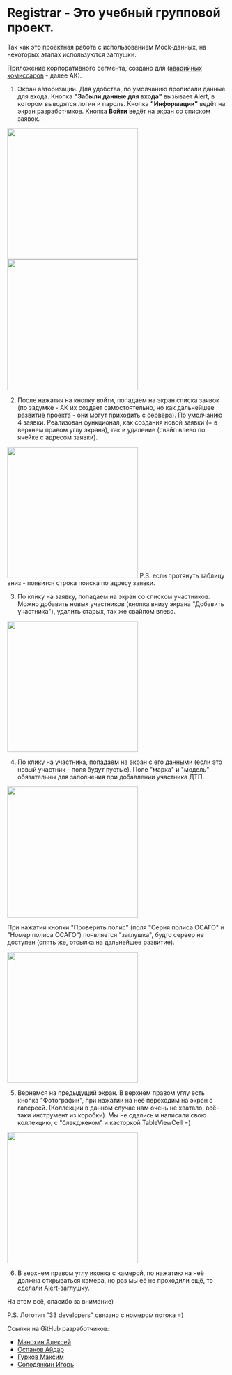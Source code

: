 # Registrar - Это учебный групповой проект.
Так как это проектная работа с использованием Mock-данных, на некоторых этапах используются заглушки.

Приложение корпоративного сегмента, создано для ([аварийных комиссаров](https://ru.wikipedia.org/wiki/Аварийный_комиссар) - далее АК).
1. Экран авторизации. Для удобства, по умолчанию прописали данные для входа. 
Кнопка **"Забыли данные для входа"** вызывает Alert, в котором выводятся логин и пароль. Кнопка **"Информации"** ведёт на экран разработчиков. 
Кнопка **Войти** ведёт на экран со списком заявок.

<img width="300" src="https://user-images.githubusercontent.com/121757460/225208990-edf225c2-83a5-4e10-a913-f92d8ec14bf4.png">   <img width="300" src="https://user-images.githubusercontent.com/121757460/225206828-8299b846-8bb8-4d3e-8063-e418fa5d1482.png">

2. После нажатия на кнопку войти, попадаем на экран списка заявок (по задумке - АК их создает самостоятельно, но как дальнейшее развитие проекта - они могут приходить с сервера). По умолчанию 4 заявки. Реализован функционал, как создания новой заявки (+ в верхнем правом углу экрана), так и удаление (свайп влево по ячейке с адресом заявки).

<img width="300" src="https://user-images.githubusercontent.com/121757460/225206867-cab5319d-7a92-48ee-af2d-89fc61fe2bbf.png">
P.S. если протянуть таблицу вниз - появится строка поиска по адресу заявки.

3. По клику на заявку, попадаем на экран со списком участников. Можно добавить новых участников (кнопка внизу экрана "Добавить участника"), удалить старых, так же свайпом влево.
<img width="300" src="https://user-images.githubusercontent.com/121757460/225206926-7e21e9cb-66d9-4dad-861b-e59e74462033.png">

4. По клику на участника, попадаем на экран с его данными (если это новый участник - поля будут пустые). Поле "марка" и "модель" обязательны для заполнения при добавлении участника ДТП.

<img width="300" src="https://user-images.githubusercontent.com/121757460/225206972-027dee7a-4586-4d8d-8af8-235dd09dbb7c.png">

При нажатии кнопки "Проверить полис" (поля "Серия полиса ОСАГО" и "Номер полиса ОСАГО") появляется "заглушка", будто сервер не доступен (опять же, отсылка на дальнейшее развитие).

<img width="300" src="https://user-images.githubusercontent.com/121757460/225207046-60443245-9c53-4715-90fd-f1be1478d36e.png">

5. Вернемся на предыдущий экран. В верхнем правом углу есть кнопка "Фотографии", при нажатии на неё переходим на экран с галереей. (Коллекции в данном случае нам очень не хватало, всё-таки инструмент из коробки). Мы не сдались и написали свою коллекцию, с "блэкджеком" и  касторкой TableViewCell =)

<img width="300" src="https://user-images.githubusercontent.com/121757460/225207072-bd46e5a5-9dd7-427a-bda5-21fb48db713f.png">


6. В верхнем правом углу иконка с камерой, по нажатию на неё должна открываться камера, но раз мы её не проходили ещё, то сделали Alert-заглушку.

На этом всё, спасибо за внимание)

P.S. Логотип "33 developers" связано с номером потока =)


Ссылки на GitHub разработчиков:
- [Манохин Алексей](https://github.com/Manohin)
- [Оспанов Айдар](https://github.com/Ospanidze)
- [Гурков Максим](https://github.com/maksimgurkov)
- [Солодянкин Игорь](https://github.com/SoloNineZero)
